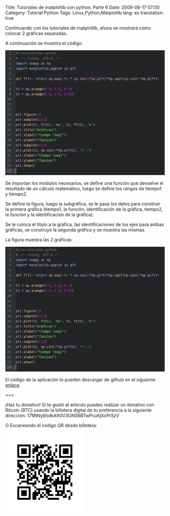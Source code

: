 Title: Tutoriales de matplotlib con python. Parte 6
Date: 2009-06-17 07:00
Category: Tutorial Python
Tags: Linux,Python,Matplotlib
lang: es
translation: true

Continuando con los tutoriales de matplotlib, ahora se mostrará como colocar 2 gráficas separadas.

A continuación se muestra el código:

![Matplotlib6 código](./images/matplotlib6-codigo.png)

Se importan los módulos necesarios, se define una función que devuelve el resultado
de un cálculo matemático, luego se define los rangos de tiempo1 y tiempo2.

Se define la figura, luego la subgráfica, se le pasa los datos para construir la primera
gráfica (tiempo1, la función, identificación de la gráfica, tiempo2, la función y la
  identificación de la gráfica).

Se le coloca el título a la gráfica, las identificaciones de los ejes para ambas gráficas,
se construye la segunda gráfica y se muestra las mismas.

La figura muestra las 2 gráficas:

![Matplotlib6 código](./images/matplotlib6-codigo.png)


El código de la aplicación lo pueden descargar de github en el siguiente
[enlace](https://github.com/ecrespo/ecrespo.github.io/blob/master/content/code/2009/tutorialmaplotlib6.py).

===

¡Haz tu donativo!
Si te gustó el artículo puedes realizar un donativo con Bitcoin (BTC)
usando la billetera digital de tu preferencia a la siguiente
dirección: 17MtNybhdkA9GV3UNS6BTwPcuhjXoPrSzV

O Escaneando el código QR desde billetera:

![17MtNybhdkA9GV3UNS6BTwPcuhjXoPrSzV](./images/17MtNybhdkA9GV3UNS6BTwPcuhjXoPrSzV.png)